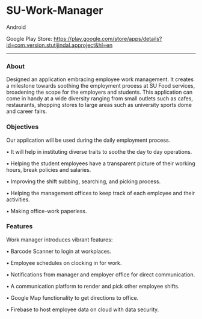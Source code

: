 # SU-Work-Manager

Android

Google Play Store: <https://play.google.com/store/apps/details?id=com.version.stutijindal.approject&hl=en>

---
### About

Designed an application embracing employee work management. It creates a milestone towards soothing the employment process at SU Food services, broadening the scope for the employers and students.
This application can come in handy at a wide diversity ranging from small outlets such as cafes, restaurants, shopping stores to large areas such as university sports dome and career fairs.

### Objectives
Our application will be used during the daily employment process. 

•	It will help in instituting diverse traits to soothe the day to day operations.

•	Helping the student employees have a transparent picture of their working hours, break policies and salaries.

•	Improving the shift subbing, searching, and picking process.

•	Helping the management offices to keep track of each employee and their activities.

•	Making office-work paperless.

### Features
Work manager introduces vibrant features:

•	Barcode Scanner to login at workplaces.

•	Employee schedules on clocking in for work.

•	Notifications from manager and employer office for direct communication.

•	A communication platform to render and pick other employee shifts.

•	Google Map functionality to get directions to office.
 
•	Firebase to host employee data on cloud with data security.
 


